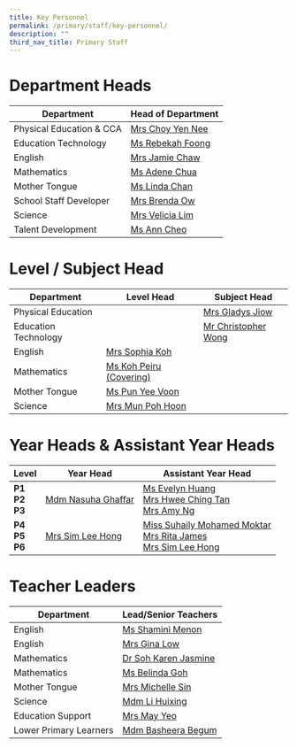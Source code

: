 ```yaml
---
title: Key Personnel
permalink: /primary/staff/key-personnel/
description: ""
third_nav_title: Primary Staff
---
```

# Department Heads

| Department | Head of Department | 
| -------- | -------- |
|Physical Education & CCA| [Mrs Choy Yen Nee  ](mailto:tan_yen_nee@schools.gov.sg)
Education Technology|[Ms Rebekah Foong](mailto:foong_chen_kai_rebekah@schools.gov.sg)
English| [Mrs Jamie Chaw](mailto:lo_hwee_ling_jamie@schools.gov.sg)
Mathematics|[Ms Adene Chua ](mailto:chua_yuen_yee@schools.gov.sg)
Mother Tongue|[Ms Linda Chan ](mailto:chan_pei_chui@schools.gov.sg)
School Staff Developer|[Mrs Brenda Ow](mailto:koh_li_ying_brenda@schools.gov.sg)
Science|[Mrs Velicia Lim](mailto:foo_wei_tint_velicia@schools.gov.sg)
Talent Development| [Ms Ann Cheo](mailto:ann_cheo@schools.gov.sg)

# Level / Subject Head 

| Department | Level  Head|Subject Head |
| -------- | -------- |-------- |
|Physical Education|| [Mrs Gladys Jiow](mailto:tan_tsu_pei_gladys@schools.gov.sg)
Education Technology||[Mr Christopher Wong](mailto:christopher_wong_say_eng@schools.gov.sg)
English| [Mrs Sophia Koh ](mailto:koh_pei_chen_sophia@schools.gov.sg	)
Mathematics|[Ms Koh Peiru (Covering)](mailto:koh_pei_loo@schools.gov.sg)
Mother Tongue|[Ms Pun Yee Voon](mailto:pun_yee_voon@schools.gov.sg)
Science|[Mrs Mun Poh Hoon](mailto:chua_poh_hoon@schools.gov.sg)

# Year Heads & Assistant Year Heads


| **Level** | **Year Head** |**Assistant Year Head** |
| -------- | -------- |-------- |
| **P1<br>P2<br>P3**|[Mdm Nasuha Ghaffar](mailto:nasuha_ghaffar@schools.gov.sg)|[Ms Evelyn Huang](mailto:huang_yulin_evelyn@schools.gov.sg)<br>[Mrs Hwee Ching Tan](mailto:tan_sian_huang@schools.gov.sg)<br>[Mrs Amy Ng](mailto:fang_yingying_amy@schools.gov.sg)| 
| **P4<br>P5<br>P6**|[Mrs Sim Lee Hong](mailto:chua_lee_hong@schools.gov.sg)|[Miss Suhaily Mohamed Moktar](mailto:suhaily_md_moktar@schools.gov.sg)<br>[Mrs Rita James](mailto:rita_james@schools.gov.sg)<br>[Mrs Sim Lee Hong](mailto:chua_lee_hong@schools.gov.sg)| 


# Teacher Leaders

| Department | Lead/Senior Teachers |
| -------- | -------- |
|English| [Ms Shamini Menon](mailto:shamini_menon@schools.gov.sg)| 
|English| [Mrs Gina Low](mailto:gina_chia@schools.gov.sg)| 
|Mathematics|[Dr Soh Karen Jasmine](mailto:soh_karen_jasmine@schools.gov.sg)| 
|Mathematics| [Ms Belinda Goh](mailto:goh_gek_kheng_belinda@schools.gov.sg)| 
|Mother Tongue| [Mrs Michelle Sin](mailto:michelle_sin@schools.gov.sg)| 
|Science| [Mdm Li Huixing](mailto:loi_huey_shing@schools.gov.sg)| 
|Education Support| [Mrs May Yeo](mailto:nam_mei_lin_may@schools.gov.sg)| 
|Lower Primary Learners| [Mdm Basheera Begum](mailto:basheera_begum_syed_sult@schools.gov.sg)|